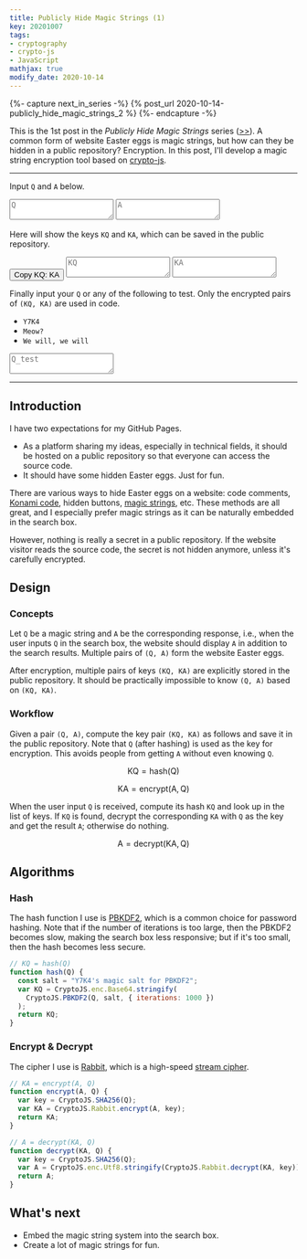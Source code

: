 ```yaml
---
title: Publicly Hide Magic Strings (1)
key: 20201007
tags:
- cryptography
- crypto-js
- JavaScript
mathjax: true
modify_date: 2020-10-14
---
```


{%- capture next_in_series -%}
  {% post_url 2020-10-14-publicly_hide_magic_strings_2 %}
{%- endcapture -%}

This is the 1st post in the _Publicly Hide Magic Strings_ series ([>>]({{next_in_series}})). A common form of website Easter eggs is magic strings, but how can they be hidden in a public repository? Encryption. In this post, I'll develop a magic string encryption tool based on [crypto-js](https://github.com/brix/crypto-js).



<!--more-->



***

Input `Q` and `A` below.

<textarea id="Q" placeholder="Q" oninput="generateKeys()"></textarea>
<textarea id="A" placeholder="A" oninput="generateKeys()"></textarea>

Here will show the keys `KQ` and `KA`, which can be saved in the public repository.

<button class="button button--success button--pill copy_btn" data-clipboard-text="123">
  Copy KQ: KA
</button>

<textarea id="KQ" placeholder="KQ" readonly></textarea>
<textarea id="KA" placeholder="KA" readonly></textarea>

Finally input your `Q` or any of the following to test. Only the encrypted pairs of `(KQ, KA)` are used in code.

* `Y7K4`
* `Meow?`
* `We will, we will`

<textarea id="Q_test" placeholder="Q_test" oninput="validate()"></textarea>

***



## Introduction

I have two expectations for my GitHub Pages.

* As a platform sharing my ideas, especially in technical fields, it should be hosted on a public repository so that everyone can access the source code.
* It should have some hidden Easter eggs. Just for fun.

There are various ways to hide Easter eggs on a website: code comments, [Konami code](https://en.wikipedia.org/wiki/Konami_Code), hidden buttons, [magic strings](https://en.wikipedia.org/wiki/Magic_string), etc. These methods are all great, and I especially prefer magic strings as it can be naturally embedded in the search box.

However, nothing is really a secret in a public repository. If the website visitor reads the source code, the secret is not hidden anymore, unless it's carefully encrypted.



## Design

### Concepts

Let `Q` be a magic string and `A` be the corresponding response, i.e., when the user inputs `Q` in the search box, the website should display `A` in addition to the search results. Multiple pairs of `(Q, A)` form the website Easter eggs.

After encryption, multiple pairs of keys `(KQ, KA)` are explicitly stored in the public repository. It should be practically impossible to know `(Q, A)` based on `(KQ, KA)`.



### Workflow

Given a pair `(Q, A)`, compute the key pair `(KQ, KA)` as follows and save it in the public repository. Note that `Q` (after hashing) is used as the key for encryption. This avoids people from getting `A` without even knowing `Q`.

$$\mathrm{KQ} = \mathrm{hash}(\mathrm{Q})$$

$$\mathrm{KA} = \mathrm{encrypt}(\mathrm{A}, \mathrm{Q})$$

When the user input `Q` is received, compute its hash `KQ` and look up in the list of keys. If `KQ` is found, decrypt the corresponding `KA` with `Q` as the key and get the result `A`; otherwise do nothing.

$$\mathrm{A} = \mathrm{decrypt}(\mathrm{KA}, \mathrm{Q})$$



## Algorithms

### Hash

The hash function I use is [PBKDF2](https://en.wikipedia.org/wiki/PBKDF2), which is a common choice for password hashing. Note that if the number of iterations is too large, then the PBKDF2 becomes slow, making the search box less responsive; but if it's too small, then the hash becomes less secure.

```javascript
// KQ = hash(Q)
function hash(Q) {
  const salt = "Y7K4's magic salt for PBKDF2";
  var KQ = CryptoJS.enc.Base64.stringify(
    CryptoJS.PBKDF2(Q, salt, { iterations: 1000 })
  );
  return KQ;
}
```



### Encrypt & Decrypt

The cipher I use is [Rabbit](https://en.wikipedia.org/wiki/Rabbit_(cipher)), which is a high-speed [stream cipher](https://en.wikipedia.org/wiki/Stream_cipher).

```javascript
// KA = encrypt(A, Q)
function encrypt(A, Q) {
  var key = CryptoJS.SHA256(Q);
  var KA = CryptoJS.Rabbit.encrypt(A, key);
  return KA;
}

// A = decrypt(KA, Q)
function decrypt(KA, Q) {
  var key = CryptoJS.SHA256(Q);
  var A = CryptoJS.enc.Utf8.stringify(CryptoJS.Rabbit.decrypt(KA, key));
  return A;
}
```



## What's next

* Embed the magic string system into the search box.
* Create a lot of magic strings for fun.



<!-- code -->
<script src="https://cdnjs.cloudflare.com/ajax/libs/jquery/3.5.1/jquery.min.js"></script>
<script src="https://cdnjs.cloudflare.com/ajax/libs/crypto-js/4.0.0/crypto-js.min.js"></script>
<script src="https://cdnjs.cloudflare.com/ajax/libs/clipboard.js/2.0.6/clipboard.min.js"></script>
<script src="https://cdnjs.cloudflare.com/ajax/libs/noty/3.1.4/noty.min.js"></script>
<link rel="stylesheet" href="https://cdnjs.cloudflare.com/ajax/libs/noty/3.1.4/noty.min.css"/>
<link rel="stylesheet" href="/assets/20201007/style.css">
<script src='/assets/20201007/magic_string.js'></script>
